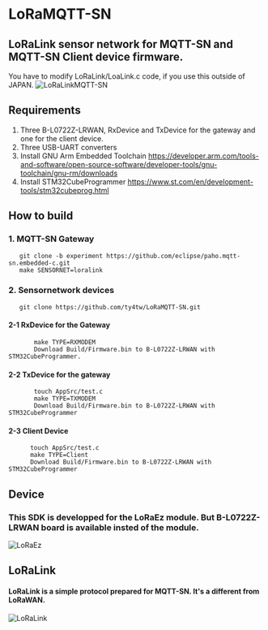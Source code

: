 # LoRaMQTT-SN

## LoRaLink sensor network for MQTT-SN and MQTT-SN Client device firmware.
You have to modify LoRaLink/LoaLink.c code, if you use this outside of JAPAN.
![LoRaLinkMQTT-SN](https://user-images.githubusercontent.com/7830788/87372621-fef4ba00-c5c2-11ea-80ce-6a39930d8f18.png)

## Requirements
1. Three B-L0722Z-LRWAN, RxDevice and TxDevice for the gateway and one for the client device.
2. Three USB-UART converters
3. Install GNU Arm Embedded Toolchain 
https://developer.arm.com/tools-and-software/open-source-software/developer-tools/gnu-toolchain/gnu-rm/downloads
4. Install STM32CubeProgrammer
https://www.st.com/en/development-tools/stm32cubeprog.html

## How to build
### 1. MQTT-SN Gateway
````
   git clone -b experiment https://github.com/eclipse/paho.mqtt-sn.embedded-c.git
   make SENSORNET=loralink
````
   
### 2. Sensornetwork devices
````
   git clone https://github.com/ty4tw/LoRaMQTT-SN.git
````
   #### 2-1 RxDevice for the Gateway
````
       make TYPE=RXMODEM
       Download Build/Firmware.bin to B-L0722Z-LRWAN with STM32CubeProgrammer.
````
   #### 2-2 TxDevice for the gateway
````
       touch AppSrc/test.c
       make TYPE=TXMODEM
       Download Build/Firmware.bin to B-L0722Z-LRWAN with STM32CubeProgrammer
````      
   #### 2-3 Client Device
 ````
       touch AppSrc/test.c
       make TYPE=Client
       Download Build/Firmware.bin to B-L0722Z-LRWAN with STM32CubeProgrammer
```` 
## Device
### This SDK is developped for the LoRaEz module. But B-L0722Z-LRWAN board is available insted of the module.
![LoRaEz](https://user-images.githubusercontent.com/7830788/87379771-f81e7500-c5cb-11ea-87a3-98fca09ac8fe.png)

## LoRaLink
#### LoRaLink is a simple protocol prepared for MQTT-SN.  It's a different from LoRaWAN.
![LoRaLink](https://user-images.githubusercontent.com/7830788/87379815-12f0e980-c5cc-11ea-8a06-9a2498acdff4.png)
